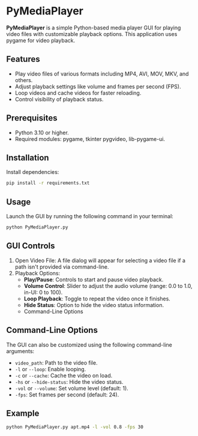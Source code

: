 # PyMediaPlayer
**PyMediaPlayer** is a simple Python-based media player GUI for playing video files with customizable playback options. This application uses pygame for video playback.

## Features
- Play video files of various formats including MP4, AVI, MOV, MKV, and others.
- Adjust playback settings like volume and frames per second (FPS).
- Loop videos and cache videos for faster reloading.
- Control visibility of playback status.

## Prerequisites

- Python 3.10 or higher.
- Required modules: pygame, tkinter pygvideo, lib-pygame-ui.

## Installation
Install dependencies:
```bash
pip install -r requirements.txt
```

## Usage
Launch the GUI by running the following command in your terminal:
```bash
python PyMediaPlayer.py
```

## GUI Controls
1. Open Video File: A file dialog will appear for selecting a video file if a path isn't provided via command-line.
2. Playback Options:
    - **Play/Pause**: Controls to start and pause video playback.
    - **Volume Control**: Slider to adjust the audio volume (range: 0.0 to 1.0, in-UI: 0 to 100).
    - **Loop Playback**: Toggle to repeat the video once it finishes.
    - **Hide Status**: Option to hide the video status information.
    - Command-Line Options

## Command-Line Options
The GUI can also be customized using the following command-line arguments:

- `video_path`: Path to the video file.
- `-l` or `--loop`: Enable looping.
- `-c` or `--cache`: Cache the video on load.
- `-hs` or `--hide-status`: Hide the video status.
- `-vol` or `--volume`: Set volume level (default: 1).
- `-fps`: Set frames per second (default: 24).

## Example
```bash
python PyMediaPlayer.py apt.mp4 -l -vol 0.8 -fps 30
```